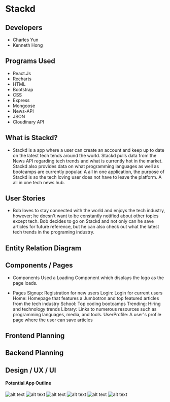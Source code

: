 # Stackd


## Developers 
- Charles Yun
- Kenneth Hong 
## Programs Used
- React.Js
- Recharts
- HTML
- Bootstrap
- CSS 
- Express
- Mongoose 
- News-API
- JSON 
- Cloudinary API


## What is Stackd? 
- Stackd is a app where a user can create an account and keep up to date on the latest tech tends around the world. Stackd pulls data from the News API regarding tech trends and
what is currently hot in the market. Stackd also provides data on what programming languages as well as bootcamps are currently popular. A all in one application, the purpose of 
Stackd is so the tech loving user does not have to leave the platform. A all in one tech news hub. 


## User Stories
- Bob loves to stay connected with the world and enjoys the tech industry, however; he doesn't want to be constantly notified about other topics except tech. Bob decides to
go on Stackd and not only can he save articles for future reference, but he can also check out what the latest tech trends in the programing industry. 


## Entity Relation Diagram 



## Components / Pages 
- Components
Used a Loading Component which displays the logo as the page loads.

- Pages
Signup: Registration for new users
Login: Login for current users
Home: Homepage that features a Jumbotron and top featured articles from the tech industry
School: Top coding bootcamps
Trending: Hiring and technology trends
Library: Links to numerous resources such as programming languages, media, and tools.
UserProfile: A user's profile page where the user can save articles



## Frontend Planning 



## Backend Planning 


## Design / UX / UI 
 #### Potential App Outline 
![alt text](https://i.imgur.com/LxiuFWP.png "Name")
![alt text](https://i.imgur.com/mK5cfEj.png "Logo")
![alt text](https://i.imgur.com/nZ7soHi.png "Home")
![alt text](https://i.imgur.com/ghpsnA9.png "Library")
![alt text](https://i.imgur.com/pvOCKH9.png "Schools")
![alt text](https://i.imgur.com/vvWX1Pv.png "Data-Vis")





